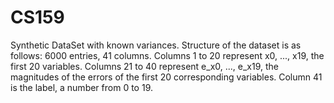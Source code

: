 # CS159
Synthetic DataSet with known variances.
Structure of the dataset is as follows: 6000 entries, 41 columns.
Columns 1 to 20 represent x0, ..., x19, the first 20 variables.
Columns 21 to 40 represent e_x0, ..., e_x19, the magnitudes of the errors of the first 20 corresponding variables.
Column 41 is the label, a number from 0 to 19.
